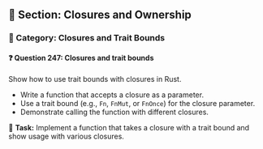 ## 📘 Section: Closures and Ownership
### 🔹 Category: Closures and Trait Bounds
#### ❓ Question 247: Closures and trait bounds

Show how to use trait bounds with closures in Rust.

- Write a function that accepts a closure as a parameter.
- Use a trait bound (e.g., `Fn`, `FnMut`, or `FnOnce`) for the closure parameter.
- Demonstrate calling the function with different closures.

🔧 **Task:** Implement a function that takes a closure with a trait bound and show usage with various closures.
